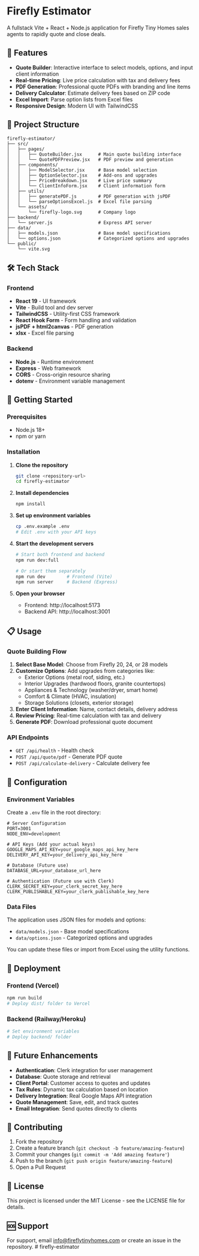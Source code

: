 # Firefly Estimator

A fullstack Vite + React + Node.js application for Firefly Tiny Homes sales agents to rapidly quote and close deals.

## 🚀 Features

- **Quote Builder**: Interactive interface to select models, options, and input client information
- **Real-time Pricing**: Live price calculation with tax and delivery fees
- **PDF Generation**: Professional quote PDFs with branding and line items
- **Delivery Calculator**: Estimate delivery fees based on ZIP code
- **Excel Import**: Parse option lists from Excel files
- **Responsive Design**: Modern UI with TailwindCSS

## 📁 Project Structure

```
firefly-estimator/
├── src/
│   ├── pages/
│   │   ├── QuoteBuilder.jsx      # Main quote building interface
│   │   └── QuotePDFPreview.jsx   # PDF preview and generation
│   ├── components/
│   │   ├── ModelSelector.jsx     # Base model selection
│   │   ├── OptionSelector.jsx    # Add-ons and upgrades
│   │   ├── PriceBreakdown.jsx    # Live price summary
│   │   └── ClientInfoForm.jsx    # Client information form
│   ├── utils/
│   │   ├── generatePDF.js        # PDF generation with jsPDF
│   │   └── parseOptionsExcel.js  # Excel file parsing
│   └── assets/
│       └── firefly-logo.svg      # Company logo
├── backend/
│   └── server.js                 # Express API server
├── data/
│   ├── models.json               # Base model specifications
│   └── options.json              # Categorized options and upgrades
└── public/
    └── vite.svg
```

## 🛠️ Tech Stack

### Frontend
- **React 19** - UI framework
- **Vite** - Build tool and dev server
- **TailwindCSS** - Utility-first CSS framework
- **React Hook Form** - Form handling and validation
- **jsPDF + html2canvas** - PDF generation
- **xlsx** - Excel file parsing

### Backend
- **Node.js** - Runtime environment
- **Express** - Web framework
- **CORS** - Cross-origin resource sharing
- **dotenv** - Environment variable management

## 🚀 Getting Started

### Prerequisites
- Node.js 18+ 
- npm or yarn

### Installation

1. **Clone the repository**
   ```bash
   git clone <repository-url>
   cd firefly-estimator
   ```

2. **Install dependencies**
   ```bash
   npm install
   ```

3. **Set up environment variables**
   ```bash
   cp .env.example .env
   # Edit .env with your API keys
   ```

4. **Start the development servers**
   ```bash
   # Start both frontend and backend
   npm run dev:full
   
   # Or start them separately
   npm run dev        # Frontend (Vite)
   npm run server     # Backend (Express)
   ```

5. **Open your browser**
   - Frontend: http://localhost:5173
   - Backend API: http://localhost:3001

## 📋 Usage

### Quote Building Flow

1. **Select Base Model**: Choose from Firefly 20, 24, or 28 models
2. **Customize Options**: Add upgrades from categories like:
   - Exterior Options (metal roof, siding, etc.)
   - Interior Upgrades (hardwood floors, granite countertops)
   - Appliances & Technology (washer/dryer, smart home)
   - Comfort & Climate (HVAC, insulation)
   - Storage Solutions (closets, exterior storage)
3. **Enter Client Information**: Name, contact details, delivery address
4. **Review Pricing**: Real-time calculation with tax and delivery
5. **Generate PDF**: Download professional quote document

### API Endpoints

- `GET /api/health` - Health check
- `POST /api/quote/pdf` - Generate PDF quote
- `POST /api/calculate-delivery` - Calculate delivery fee

## 🔧 Configuration

### Environment Variables

Create a `.env` file in the root directory:

```env
# Server Configuration
PORT=3001
NODE_ENV=development

# API Keys (Add your actual keys)
GOOGLE_MAPS_API_KEY=your_google_maps_api_key_here
DELIVERY_API_KEY=your_delivery_api_key_here

# Database (Future use)
DATABASE_URL=your_database_url_here

# Authentication (Future use with Clerk)
CLERK_SECRET_KEY=your_clerk_secret_key_here
CLERK_PUBLISHABLE_KEY=your_clerk_publishable_key_here
```

### Data Files

The application uses JSON files for models and options:

- `data/models.json` - Base model specifications
- `data/options.json` - Categorized options and upgrades

You can update these files or import from Excel using the utility functions.

## 🚀 Deployment

### Frontend (Vercel)
```bash
npm run build
# Deploy dist/ folder to Vercel
```

### Backend (Railway/Heroku)
```bash
# Set environment variables
# Deploy backend/ folder
```

## 🔮 Future Enhancements

- **Authentication**: Clerk integration for user management
- **Database**: Quote storage and retrieval
- **Client Portal**: Customer access to quotes and updates
- **Tax Rules**: Dynamic tax calculation based on location
- **Delivery Integration**: Real Google Maps API integration
- **Quote Management**: Save, edit, and track quotes
- **Email Integration**: Send quotes directly to clients

## 🤝 Contributing

1. Fork the repository
2. Create a feature branch (`git checkout -b feature/amazing-feature`)
3. Commit your changes (`git commit -m 'Add amazing feature'`)
4. Push to the branch (`git push origin feature/amazing-feature`)
5. Open a Pull Request

## 📄 License

This project is licensed under the MIT License - see the LICENSE file for details.

## 🆘 Support

For support, email info@fireflytinyhomes.com or create an issue in the repository.
#   f i r e f l y - e s t i m a t o r  
 